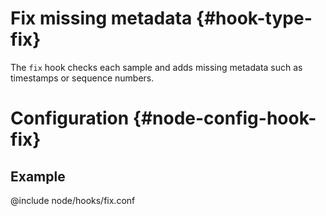 # Fix missing metadata {#hook-type-fix}

The `fix` hook checks each sample and adds missing metadata such as timestamps or sequence numbers.

# Configuration {#node-config-hook-fix}

## Example

@include node/hooks/fix.conf
